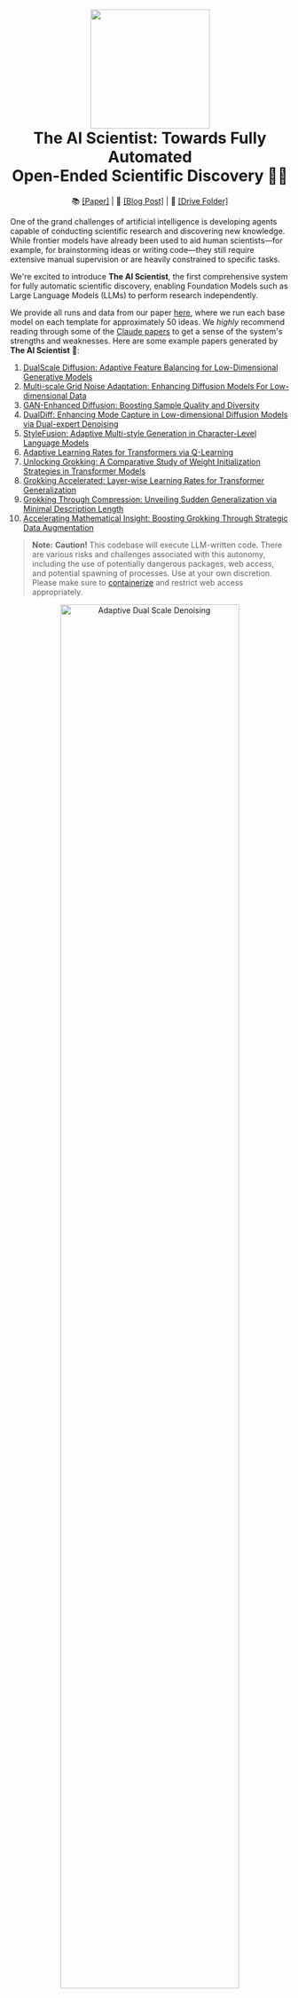 <h1 align="center">
  <a href="https://github.com/SakanaAI/AI-Scientist/blob/main/docs/logo_2.png">
    <img src="docs/logo_2.png" width="215" /></a><br>
  <b>The AI Scientist: Towards Fully Automated</b><br>
  <b>Open-Ended Scientific Discovery 🧑‍🔬</b><br>
</h1>

<p align="center">
  📚 <a href="https://arxiv.org/abs/2408.06292">[Paper]</a> |
  📝 <a href="https://sakana.ai/ai-scientist/">[Blog Post]</a> |
  📂 <a href="https://drive.google.com/drive/folders/1G7A0wTqfXVa-cpexjk0oaXakaSJwffEt">[Drive Folder]</a>
</p>

One of the grand challenges of artificial intelligence is developing agents capable of conducting scientific research and discovering new knowledge. While frontier models have already been used to aid human scientists—for example, for brainstorming ideas or writing code—they still require extensive manual supervision or are heavily constrained to specific tasks.

We're excited to introduce **The AI Scientist**, the first comprehensive system for fully automatic scientific discovery, enabling Foundation Models such as Large Language Models (LLMs) to perform research independently.

We provide all runs and data from our paper [here](https://drive.google.com/drive/folders/1G7A0wTqfXVa-cpexjk0oaXakaSJwffEt?usp=sharing), where we run each base model on each template for approximately 50 ideas. We *highly* recommend reading through some of the [Claude papers](https://drive.google.com/drive/folders/1Mmpz6M1FK4q8e-SewgZcUzdeD0Q2zC39?usp=sharing) to get a sense of the system's strengths and weaknesses. Here are some example papers generated by **The AI Scientist** 📝:

1. [DualScale Diffusion: Adaptive Feature Balancing for Low-Dimensional Generative Models](https://github.com/SakanaAI/AI-Scientist/blob/main/example_papers/adaptive_dual_scale_denoising.pdf)
2. [Multi-scale Grid Noise Adaptation: Enhancing Diffusion Models For Low-dimensional Data](https://github.com/SakanaAI/AI-Scientist/blob/main/example_papers/grid_based_noise_adaptation.pdf)
3. [GAN-Enhanced Diffusion: Boosting Sample Quality and Diversity](https://github.com/SakanaAI/AI-Scientist/blob/main/example_papers/gan_diffusion.pdf)
4. [DualDiff: Enhancing Mode Capture in Low-dimensional Diffusion Models via Dual-expert Denoising](https://github.com/SakanaAI/AI-Scientist/tree/main/example_papers/dual_expert_denoiser.pdf)
5. [StyleFusion: Adaptive Multi-style Generation in Character-Level Language Models](https://github.com/SakanaAI/AI-Scientist/blob/main/example_papers/multi_style_adapter.pdf)
6. [Adaptive Learning Rates for Transformers via Q-Learning](https://github.com/SakanaAI/AI-Scientist/tree/main/example_papers/rl_lr_adaptation.pdf)
7. [Unlocking Grokking: A Comparative Study of Weight Initialization Strategies in Transformer Models](https://github.com/SakanaAI/AI-Scientist/tree/main/example_papers/weight_initialization_grokking.pdf)
8. [Grokking Accelerated: Layer-wise Learning Rates for Transformer Generalization](https://github.com/SakanaAI/AI-Scientist/tree/main/example_papers/layerwise_lr_grokking.pdf)
9. [Grokking Through Compression: Unveiling Sudden Generalization via Minimal Description Length](https://github.com/SakanaAI/AI-Scientist/tree/main/example_papers/mdl_grokking_correlation.pdf)
10. [Accelerating Mathematical Insight: Boosting Grokking Through Strategic Data Augmentation](https://github.com/SakanaAI/AI-Scientist/tree/main/example_papers/data_augmentation_grokking.pdf)

> **Note:**
> **Caution!** This codebase will execute LLM-written code. There are various risks and challenges associated with this autonomy, including the use of potentially dangerous packages, web access, and potential spawning of processes. Use at your own discretion. Please make sure to [containerize](#containerization) and restrict web access appropriately.

<p align="center">
  <a href="https://github.com/SakanaAI/AI-Scientist/blob/main/example_papers/adaptive_dual_scale_denoising/adaptive_dual_scale_denoising.pdf"><img src="https://github.com/SakanaAI/AI-Scientist/blob/main/docs/anim-ai-scientist.gif" alt="Adaptive Dual Scale Denoising" width="80%" />
</a></p>

## Table of Contents

1. [Introduction](#introduction)
2. [Requirements](#requirements)
   - [Installation](#installation)
   - [Supported Models and API Keys](#supported-models-and-api-keys)
3. [Setting Up the Templates](#setting-up-the-templates)
   - [NanoGPT Template](#nanogpt-template)
   - [2D Diffusion Template](#2d-diffusion-template)
   - [Grokking Template](#grokking-template)
4. [Run AI Scientist Paper Generation Experiments](#run-ai-scientist-paper-generation-experiments)
5. [Getting an LLM-Generated Paper Review](#getting-an-llm-generated-paper-review)
6. [Making Your Own Template](#making-your-own-template)
   - [Community-Contributed Templates](#community-contributed-templates)
7. [Template Resources](#template-resources)
8. [Citing The AI Scientist](#citing-the-ai-scientist)
9. [Frequently Asked Questions](#frequently-asked-questions)
10. [Containerization](#containerization)

## Introduction

We provide three templates, which were used in our paper, covering the following domains: **NanoGPT**, **2D Diffusion**, and **Grokking**. These templates enable The AI Scientist to generate ideas and conduct experiments in these areas. We accept contributions of new templates from the community, but please note that they are not maintained by us. All other templates beyond the three provided are community contributions.

## Requirements

This code is designed to run on Linux with NVIDIA GPUs using CUDA and PyTorch. Support for other GPU architectures may be possible by following the [PyTorch guidelines](https://pytorch.org/get-started/locally/). The current templates would likely take an infeasible amount of time on CPU-only machines. Running on other operating systems may require significant adjustments.

### Installation

```bash
conda create -n ai_scientist python=3.11
conda activate ai_scientist
# Install pdflatex
sudo apt-get install texlive-full

# Install PyPI requirements
pip install -r requirements.txt
```

**Note:** Installing `texlive-full` can take a long time. You may need to [hold Enter](https://askubuntu.com/questions/956006/pregenerating-context-markiv-format-this-may-take-some-time-takes-forever) during the installation.

### Supported Models and API Keys

We support a wide variety of models, including open-weight and API-only models. In general, we recommend using only frontier models above the capability of the original GPT-4. To see a full list of supported models, see [here](https://github.com/SakanaAI/AI-Scientist/blob/main/ai_scientist/llm.py).

#### OpenAI API (GPT-4o, GPT-4o-mini, o1 models)

By default, this uses the `OPENAI_API_KEY` environment variable.

#### Anthropic API (Claude Sonnet 3.5)

By default, this uses the `ANTHROPIC_API_KEY` environment variable.

##### Claude Models via Bedrock

For Claude models provided by [Amazon Bedrock](https://aws.amazon.com/bedrock/), please install these additional packages:

```bash
pip install anthropic[bedrock]
```

Next, specify a set of valid [AWS Credentials](https://docs.aws.amazon.com/cli/v1/userguide/cli-configure-envvars.html) and the target [AWS Region](https://docs.aws.amazon.com/bedrock/latest/userguide/bedrock-regions.html):

Set the environment variables: `AWS_ACCESS_KEY_ID`, `AWS_SECRET_ACCESS_KEY`, `AWS_REGION_NAME`.

##### Claude Models via Vertex AI

For Claude models provided by [Vertex AI Model Garden](https://cloud.google.com/model-garden?hl=en), please install these additional packages:

```bash
pip install google-cloud-aiplatform
pip install anthropic[vertex]
```

Next, set up valid authentication for a [Google Cloud project](https://cloud.google.com/vertex-ai/docs/authentication), for example by providing the region and project ID:

```bash
export CLOUD_ML_REGION="REGION"           # for Model Garden call
export ANTHROPIC_VERTEX_PROJECT_ID="PROJECT_ID"  # for Model Garden call
export VERTEXAI_LOCATION="REGION"         # for Aider/LiteLLM call
export VERTEXAI_PROJECT="PROJECT_ID"      # for Aider/LiteLLM call
```

#### DeepSeek API (deepseek-chat, deepseek-reasoner)
By default, this uses the `DEEPSEEK_API_KEY` environment variable.

#### OpenRouter API (Llama3.1)

By default, this uses the `OPENROUTER_API_KEY` environment variable.

#### Google Gemini
We support Google Gemini models (e.g., "gemini-1.5-flash", "gemini-1.5-pro") via the [google-generativeai](https://pypi.org/project/google-generativeai) Python library. By default, it uses the environment variable:

```bash
export GEMINI_API_KEY="YOUR GEMINI API KEY"
```

#### Semantic Scholar API (Literature Search)

Our code can also optionally use a Semantic Scholar API Key (`S2_API_KEY`) for higher throughput [if you have one](https://www.semanticscholar.org/product/api), though it should work without it in principle. If you have problems with Semantic Scholar, you can skip the literature search and citation phases of paper generation.

Be sure to provide the key for the model used for your runs, e.g.:

```bash
export OPENAI_API_KEY="YOUR KEY HERE"
export S2_API_KEY="YOUR KEY HERE"
```

#### OpenAlex API (Literature Search Alternative)

OpenAlex API can be used as an alternative if you do not have a Semantic Scholar API Key.
OpenAlex does not require API key.

```bash
pip install pyalex
export OPENALEX_MAIL_ADDRESS="YOUR EMAIL ADDRESS"
```

And specify `--engine openalex` when you execute the AI Scientist code.

Note that this is experimental for those who do not have a Semantic Scholar API Key.

## Setting Up the Templates

This section provides instructions for setting up each of the three templates used in our paper. Before running The AI Scientist experiments, please ensure you have completed the setup steps for the templates you are interested in.

### NanoGPT Template

**Description:** This template investigates transformer-based autoregressive next-token prediction tasks.

**Setup Steps:**

1. **Prepare the data:**

   ```bash
   python data/enwik8/prepare.py
   python data/shakespeare_char/prepare.py
   python data/text8/prepare.py
   ```

2. **Create baseline runs (machine dependent):**

   ```bash
   # Set up NanoGPT baseline run
   # NOTE: YOU MUST FIRST RUN THE PREPARE SCRIPTS ABOVE!
   cd templates/nanoGPT
   python experiment.py --out_dir run_0
   python plot.py
   ```

### 2D Diffusion Template

**Description:** This template studies improving the performance of diffusion generative models on low-dimensional datasets.

**Setup Steps:**

1. **Install dependencies:**

   ```bash
   # Set up 2D Diffusion
   git clone https://github.com/gregversteeg/NPEET.git
   cd NPEET
   pip install .
   pip install scikit-learn
   ```

2. **Create baseline runs:**

   ```bash
   # Set up 2D Diffusion baseline run
   cd templates/2d_diffusion
   python experiment.py --out_dir run_0
   python plot.py
   ```

### Grokking Template

**Description:** This template investigates questions about generalization and learning speed in deep neural networks.

**Setup Steps:**

1. **Install dependencies:**

   ```bash
   # Set up Grokking
   pip install einops
   ```

2. **Create baseline runs:**

   ```bash
   # Set up Grokking baseline run
   cd templates/grokking
   python experiment.py --out_dir run_0
   python plot.py
   ```

## Run AI Scientist Paper Generation Experiments

**Note:** Please ensure the setup steps above are completed before running these experiments.

```bash
conda activate ai_scientist
# Run the paper generation.
python launch_scientist.py --model "deepseek/deepseek-chat" --experiment nanoGPT --num-ideas 2 --use-literature
python launch_scientist.py --model "google/gemini-2.5-flash-preview-05-20" --experiment nanoGPT --num-ideas 2 --use-literature
python launch_scientist.py --model "azure/gpt-4o" --experiment nanoGPT --num-ideas 2 --use-literature
python launch_scientist.py --model "gpt-4o-2024-05-13" --experiment nanoGPT_lite --num-ideas 2
python launch_scientist.py --model "claude-3-5-sonnet-20241022" --experiment nanoGPT_lite --num-ideas 2
```

If you have more than one GPU, use the `--parallel` option to parallelize ideas across multiple GPUs.

## Getting an LLM-Generated Paper Review

```python
import openai
from ai_scientist.perform_review import load_paper, perform_review

client = openai.OpenAI()
model = "gpt-4o-2024-05-13"

# Load paper from PDF file (raw text)
paper_txt = load_paper("report.pdf")

# Get the review dictionary
review = perform_review(
    paper_txt,
    model,
    client,
    num_reflections=5,
    num_fs_examples=1,
    num_reviews_ensemble=5,
    temperature=0.1,
)

# Inspect review results
review["Overall"]    # Overall score (1-10)
review["Decision"]   # 'Accept' or 'Reject'
review["Weaknesses"] # List of weaknesses (strings)
```

To run batch analysis:

```bash
cd review_iclr_bench
python iclr_analysis.py --num_reviews 500 --batch_size 100 --num_fs_examples 1 --num_reflections 5 --temperature 0.1 --num_reviews_ensemble 5
```

## Making Your Own Template

If there is an area of study you would like **The AI Scientist** to explore, it is straightforward to create your own templates. In general, follow the structure of the existing templates, which consist of:

- `experiment.py` — This is the main script where the core content is. It takes an argument `--out_dir`, which specifies where it should create the folder and save the relevant information from the run.
- `plot.py` — This script takes the information from the `run` folders and creates plots. The code should be clear and easy to edit.
- `prompt.json` — Put information about your template here.
- `seed_ideas.json` — Place example ideas here. You can also try to generate ideas without any examples and then pick the best one or two to put here.
- `latex/template.tex` — We recommend using our LaTeX folder but be sure to replace the pre-loaded citations with ones that you expect to be more relevant.

The key to making new templates work is matching the base filenames and output JSONs to the existing format; everything else is free to change.
You should also ensure that the `template.tex` file is updated to use the correct citation style / base plots for your template.

### Community-Contributed Templates

We welcome community contributions in the form of new templates. While these are not maintained by us, we are delighted to highlight your templates to others. Below, we list community-contributed templates along with links to their pull requests (PRs):

- Infectious Disease Modeling (`seir`) - [PR #137](https://github.com/SakanaAI/AI-Scientist/pull/137)
- Image Classification with MobileNetV3 (`mobilenetV3`) - [PR #141](https://github.com/SakanaAI/AI-Scientist/pull/141)
- Sketch RNN (`sketch_rnn`) - [PR #143](https://github.com/SakanaAI/AI-Scientist/pull/143)
- AI in Quantum Chemistry (`MACE`) - [PR#157](https://github.com/SakanaAI/AI-Scientist/pull/157)
- Earthquake Prediction (`earthquake-prediction`) - [PR #167](https://github.com/SakanaAI/AI-Scientist/pull/167)
- Tensorial Radiance Fields (`tensorf`) - [PR #175](https://github.com/SakanaAI/AI-Scientist/pull/175)
- Large Language Model Steering / Probes (`probes`) - [PR #215](https://github.com/SakanaAI/AI-Scientist/pull/215)

*This section is reserved for community contributions. Please submit a pull request to add your template to the list! Please describe the template in the PR description, and also show examples of the generated papers.*

## Template Resources

We provide three templates, which heavily use code from other repositories, credited below:

- **NanoGPT Template** uses code from [NanoGPT](https://github.com/karpathy/nanoGPT) and this [PR](https://github.com/karpathy/nanoGPT/pull/254).
- **2D Diffusion Template** uses code from [tiny-diffusion](https://github.com/tanelp/tiny-diffusion), [ema-pytorch](https://github.com/lucidrains/ema-pytorch), and [Datasaur](https://www.research.autodesk.com/publications/same-stats-different-graphs/).
- **Grokking Template** uses code from [Sea-Snell/grokking](https://github.com/Sea-Snell/grokking) and [danielmamay/grokking](https://github.com/danielmamay/grokking).

We would like to thank the developers of the open-source models and packages for their contributions and for making their work available.

## Citing The AI Scientist

If you use **The AI Scientist** in your research, please cite it as follows:

```
@article{lu2024aiscientist,
  title={The {AI} {S}cientist: Towards Fully Automated Open-Ended Scientific Discovery},
  author={Lu, Chris and Lu, Cong and Lange, Robert Tjarko and Foerster, Jakob and Clune, Jeff and Ha, David},
  journal={arXiv preprint arXiv:2408.06292},
  year={2024}
}
```

## Frequently Asked Questions

We recommend reading our paper first for any questions you have on The AI Scientist.

**Why am I missing files when running The AI Scientist?**

Ensure you have completed all the setup and preparation steps before the main experiment script.

**Why has a PDF or a review not been generated?**

The AI Scientist finishes an idea with a success rate that depends on the template, the base foundation model, and the complexity of the idea. We advise referring to our main paper. The highest success rates are observed with Claude Sonnet 3.5. Reviews are best done with GPT-4o; all other models have issues with positivity bias or failure to conform to required outputs.

**What is the cost of each idea generated?**

Typically less than $15 per paper with Claude Sonnet 3.5. We recommend DeepSeek Coder V2 for a much more cost-effective approach. A good place to look for new models is the [Aider leaderboard](https://aider.chat/docs/leaderboards/).

**How do I change the base conference format associated with the write-ups?**

Change the base `template.tex` files contained within each template.

**How do I run The AI Scientist for different subject fields?**

Please refer to the instructions for different templates. In this current iteration, this is restricted to ideas that can be expressed in code. However, lifting this restriction would represent exciting future work! :)

**How do I add support for a new foundation model?**

You may modify `ai_scientist/llm.py` to add support for a new foundation model. We do not advise using any model that is significantly weaker than GPT-4 level for **The AI Scientist**.

**Why do I need to run the baseline runs myself?**

These appear as `run_0` and should be run per machine you execute **The AI Scientist** on for accurate run-time comparisons due to hardware differences.

**What if I have problems accessing the Semantic Scholar API?**

We use the Semantic Scholar API to check ideas for novelty and collect citations for the paper write-up. You may be able to skip these phases if you don't have an API key or the API is slow to access.

## Containerization

We include a [community-contributed](https://github.com/SakanaAI/AI-Scientist/pull/21) Docker image that may assist with your containerization efforts in `experimental/Dockerfile`.

You can use this image like this:

```bash
# Endpoint Script
docker run -e OPENAI_API_KEY=$OPENAI_API_KEY -v `pwd`/templates:/app/AI-Scientist/templates <AI_SCIENTIST_IMAGE> \
  --model gpt-4o-2024-05-13 \
  --experiment 2d_diffusion \
  --num-ideas 2
```

```bash
# Interactive
docker run -it -e OPENAI_API_KEY=$OPENAI_API_KEY \
  --entrypoint /bin/bash \
  <AI_SCIENTIST_IMAGE>
```

## Star History

[![Star History Chart](https://api.star-history.com/svg?repos=SakanaAI/AI-Scientist&type=Date)](https://star-history.com/#SakanaAI/AI-Scientist&Date)
